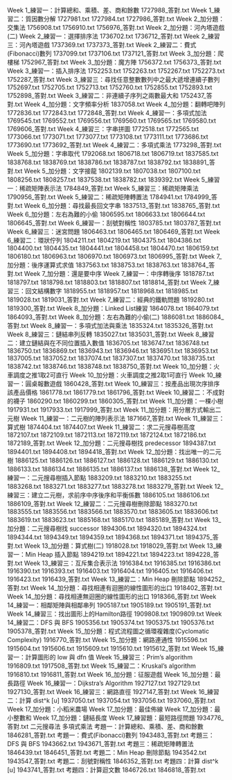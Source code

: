 Week 1_練習一：計算總和、乘積、差、商和餘數
            1727988_答對.txt
Week 1_練習二：質因數分解
            1727981.txt
            1727984.txt
            1727986_答對.txt
Week 2_加分題：交集法
            1756908.txt
            1756910.txt
            1756976_答對.txt
Week 2_加分題：河內塔遊戲(二)
Week 2_練習一：選擇排序法
            1736702.txt
            1736712_答對.txt
Week 2_練習三：河內塔遊戲
            1737369.txt
            1737373_答對.txt
Week 2_練習二：費式(Fibonacci)數列
            1737099.txt
            1737106.txt
            1737121_答對.txt
Week 3_加分題：爬樓梯
            1752967_答對.txt
Week 3_加分題：魔方陣
            1756372.txt
            1756373_答對.txt
Week 3_練習一：插入排序法
            1752253.txt
            1752263.txt
            1752267.txt
            1752273.txt
            1752287_答對.txt
Week 3_練習三：尋找任意整數數列中之最大遞增連續子數列
            1752697.txt
            1752705.txt
            1752713.txt
            1752760.txt
            1752855.txt
            1752893.txt
            1752898_答對.txt
Week 3_練習二：非連續子序列之兩數最大和
            1752437_答對.txt
Week 4_加分題：文字頻率分析
            1837058.txt
Week 4_加分題：翻轉吧陣列
            1772836.txt
            1772843.txt
            1772848_答對.txt
Week 4_練習一：多項式加法
            1769545.txt
            1769552.txt
            1769556.txt
            1769560.txt
            1769565.txt
            1769580.txt
            1769606_答對.txt
Week 4_練習三：字串拼圖
            1772518.txt
            1772565.txt
            1773066.txt
            1773071.txt
            1773077.txt
            1773108.txt
            1773111.txt
            1773686.txt
            1773690.txt
            1773692_答對.txt
Week 4_練習二：多項式乘法
            1773298_答對.txt
Week 5_加分題：字串取代
            1792068.txt
            1806718.txt
            1806719.txt
            1837585.txt
            1838768.txt
            1838769.txt
            1838786.txt
            1838787.txt
            1838792.txt
            1838891_答對.txt
Week 5_加分題：文字接龍
            1802139.txt
            1807038.txt
            1807100.txt
            1808256.txt
            1808257.txt
            1837538.txt
            1838782.txt
            1839392.txt
Week 5_練習一：稀疏矩陣表示法
            1784849_答對.txt
Week 5_練習三：稀疏矩陣乘法
            1790956_答對.txt
Week 5_練習二：稀疏矩陣轉置法
            1784941.txt
            1784999_答對.txt
Week 6_加分題：尋找最長回文字串
            1837513_答對.txt
            1838765_答對.txt
Week 6_加分題：左右為難的小偷
            1806595.txt
            1806633.txt
            1806644.txt
            1806645_答對.txt
Week 6_練習一：刮號對稱性
            1803785.txt
            1803787_答對.txt
Week 6_練習三：迷宮問題
            1806463.txt
            1806465.txt
            1806469_答對.txt
Week 6_練習二：環狀佇列
            1804211.txt
            1804219.txt
            1804375.txt
            1804386.txt
            1804400.txt
            1804435.txt
            1804441.txt
            1804458.txt
            1804470.txt
            1806159.txt
            1806180.txt
            1806963.txt
            1806970.txt
            1806973.txt
            1806995_答對.txt
Week 7_加分題：後序運算式求值
            1837563.txt
            1838753.txt
            1838763.txt
            1838764_答對.txt
Week 7_加分題：還是要中序
Week 7_練習一：中序轉後序
            1818787.txt
            1818797.txt
            1818798.txt
            1818803.txt
            1818807.txt
            1818814_答對.txt
Week 7_練習三：回文結構數字
            1818955.txt
            1818957.txt
            1818968.txt
            1818985.txt
            1819028.txt
            1819031_答對.txt
Week 7_練習二：經典的鐵軌問題
            1819280.txt
            1819300_答對.txt
Week 8_加分題：Linked List練習
            1864078.txt
            1864079.txt
            1864093_答對.txt
Week 8_加分題：左右為難的小偷(二)
            1886081.txt
            1886084_答對.txt
Week 8_練習一：多項式加法與乘法
            1835324.txt
            1835326_答對.txt
Week 8_練習三：鏈結串列反轉
            1835027.txt
            1835031_答對.txt
Week 8_練習二：建立鏈結與在不同位置插入數值
            1836705.txt
            1836747.txt
            1836748.txt
            1836750.txt
            1836869.txt
            1836943.txt
            1836946.txt
            1836951.txt
            1836953.txt
            1837005.txt
            1837052.txt
            1837074.txt
            1837307.txt
            1837470.txt
            1838735.txt
            1838742.txt
            1838746.txt
            1838748.txt
            1838750_答對.txt
Week 10_加分題：火車調度之推1取2可直行
Week 10_加分題：火車調度之推2取1可直行
Week 10_練習一：圓桌報數遊戲
            1860428_答對.txt
Week 10_練習三：按產品出現次序排序該產品價格
            1861778.txt
            1861779.txt
            1861796_答對.txt
Week 10_練習二：不成對的襪子
            1860290.txt
            1860299.txt
            1860305_答對.txt
Week 11_加分題：一棵小樹
            1917931.txt
            1917933.txt
            1917999_答對.txt
Week 11_加分題：用分層方式輸出二元樹
Week 11_練習一：二元樹的陣列表示法
            1871667_答對.txt
Week 11_練習三：算式樹
            1874404.txt
            1874407.txt
Week 11_練習二：求二元搜尋樹高度
            1872107.txt
            1872109.txt
            1872113.txt
            1872119.txt
            1872124.txt
            1872186.txt
            1872189_答對.txt
Week 12_加分題：二元搜尋樹找 predecessor
            1894387.txt
            1894401.txt
            1894408.txt
            1894418_答對.txt
Week 12_加分題：找出唯一的二元樹
            1886125.txt
            1886126.txt
            1886127.txt
            1886128.txt
            1886129.txt
            1886130.txt
            1886133.txt
            1886134.txt
            1886135.txt
            1886137.txt
            1886138_答對.txt
Week 12_練習一：二元搜尋樹插入節點
            1883209.txt
            1883210.txt
            1883255.txt
            1883268.txt
            1883271.txt
            1883277.txt
            1883278.txt
            1883279_答對.txt
Week 12_練習三：建立二元樹，求前序中序後序和平衡係數
            1886105.txt
            1886106.txt
            1886109_答對.txt
Week 12_練習二：二元搜尋樹刪除節點
            1883270.txt
            1883555.txt
            1883556.txt
            1883566.txt
            1883570.txt
            1883605.txt
            1883606.txt
            1883619.txt
            1883623.txt
            1885168.txt
            1885170.txt
            1885189_答對.txt
Week 13_加分題：二元搜尋樹找 successor
            1894306.txt
            1894320.txt
            1894324.txt
            1894344.txt
            1894349.txt
            1894359.txt
            1894368.txt
            1894371.txt
            1894375_答對.txt
Week 13_加分題：算式樹(二)
            1918028.txt
            1918029_答對.txt
Week 13_練習一：Min Heap 插入節點
            1894219.txt
            1894221.txt
            1894223.txt
            1894228_答對.txt
Week 13_練習三：互斥集合表示法
            1916384.txt
            1916385.txt
            1916386.txt
            1916390.txt
            1916393.txt
            1916403.txt
            1916404.txt
            1916405.txt
            1916406.txt
            1916423.txt
            1916439_答對.txt
Week 13_練習二：Min Heap 刪除節點
            1894252_答對.txt
Week 14_加分題：尋找相連有迴圈的線性圖形的出口
            1918402_答對.txt
Week 14_加分題：尋找相連無迴圈的線性圖形的出口
            1918366_答對.txt
Week 14_練習一：相鄰矩陣與相鄰串列
            1905187.txt
            1905189.txt
            1905191_答對.txt
Week 14_練習三：找出圖形上的Hamilton路徑
            1909808.txt
            1909809.txt
Week 14_練習二：DFS 與 BFS
            1905356.txt
            1905374.txt
            1905375.txt
            1905376.txt
            1905378_答對.txt
Week 15_加分題：程式流程圖之循環複雜度(Cyclomatic Complexity)
            1916770_答對.txt
Week 15_加分題：網路連通性
            1915596.txt
            1915604.txt
            1915606.txt
            1915609.txt
            1915610.txt
            1915612_答對.txt
Week 15_練習一：計算圖形的 low 與 dfn 值
Week 15_練習三：Prim’s algorithm
            1916809.txt
            1917508_答對.txt
Week 15_練習二：Kruskal’s algorithm
            1916810.txt
            1916811_答對.txt
Week 16_加分題：征服遊戲
Week 16_加分題：最長路徑
Week 16_練習一：Dijkstra’s Algorithm
            1927127.txt
            1927129.txt
            1927130_答對.txt
Week 16_練習三：網路直徑
            1927147_答對.txt
Week 16_練習二：計算 dist^k [u]
            1937050.txt
            1937054.txt
            1937056.txt
            1937060_答對.txt
Week 17_加分題：小稻米農場
Week 17_加分題：最佳佈線
Week 17_加分題：最小整數和
Week 17_加分題：鏈結長度
Week 17_練習題：最短路徑問題
            1934776_答對.txt
二元搜尋法
多項式乘法
考題一：計算總和、乘積、差、商和餘數
            1846281_答對.txt
考題一：費式(Fibonacci)數列
            1943483_答對.txt
考題三：DFS 與 BFS
            1943662.txt
            1943671_答對.txt
考題三：稀疏矩陣轉置法
            1846439.txt
            1846451_答對.txt
考題二：Min Heap 刪除節點
            1943542.txt
            1943547_答對.txt
考題二：刮號對稱性
            1846352_答對.txt
考題四：計算 dist^k [u]
            1943741_答對.txt
考題四：計算迴文數
            1846726.txt
            1846818_答對.txt